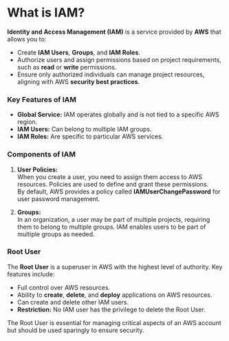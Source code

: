 # What is IAM?

**Identity and Access Management (IAM)** is a service provided by **AWS** that allows you to:

- Create **IAM Users**, **Groups**, and **IAM Roles**.
- Authorize users and assign permissions based on project requirements, such as **read** or **write** permissions.
- Ensure only authorized individuals can manage project resources, aligning with AWS **security best practices**.

### Key Features of IAM

- **Global Service:** IAM operates globally and is not tied to a specific AWS region.
- **IAM Users:** Can belong to multiple IAM groups.
- **IAM Roles:** Are specific to particular AWS services.

### Components of IAM

1. **User Policies:**  
   When you create a user, you need to assign them access to AWS resources. Policies are used to define and grant these permissions.  
   By default, AWS provides a policy called **IAMUserChangePassword** for user password management.

2. **Groups:**  
   In an organization, a user may be part of multiple projects, requiring them to belong to multiple groups. IAM enables users to be part of multiple groups as needed.

### Root User

The **Root User** is a superuser in AWS with the highest level of authority. Key features include:

- Full control over AWS resources.
- Ability to **create**, **delete**, and **deploy** applications on AWS resources.
- Can create and delete other IAM users.
- **Restriction:** No IAM user has the privilege to delete the Root User.

The Root User is essential for managing critical aspects of an AWS account but should be used sparingly to ensure security.
